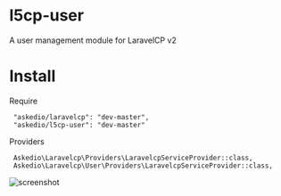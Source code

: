 # l5cp-user
A user management module for LaravelCP v2

# Install

Require

     "askedio/laravelcp": "dev-master",
     "askedio/l5cp-user": "dev-master"


Providers
    
     Askedio\Laravelcp\Providers\LaravelcpServiceProvider::class,
     Askedio\Laravelcp\User\Providers\LaravelcpServiceProvider::class,
     

![screenshot](http://i.imgur.com/b8zPe99.png)
